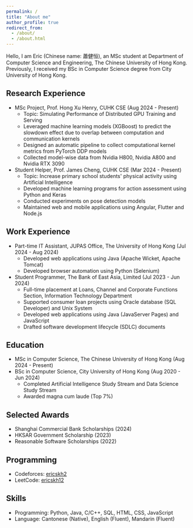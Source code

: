 ```yaml
---
permalink: /
title: "About me"
author_profile: true
redirect_from: 
  - /about/
  - /about.html
---
```


Hello, I am Eric (Chinese name: 蕭健恒), an MSc student at Department of Computer Science and Engineering, The Chinese University of Hong Kong. Previously, I received my BSc in Computer Science degree from City University of Hong Kong.

Research Experience
------
- MSc Project, Prof. Hong Xu Henry, CUHK CSE (Aug 2024 - Present)
  - Topic: Simulating Performance of Distributed GPU Training and Serving
  - Leveraged machine learning models (XGBoost) to predict the slowdown effect due to overlap between
computation and communication kernels
  - Designed an automatic pipeline to collect computational kernel metrics from PyTorch DDP models
  - Collected model-wise data from Nvidia H800, Nvidia A800 and Nvidia RTX 3090
- Student Helper, Prof. James Cheng, CUHK CSE (Mar 2024 - Present)
  - Topic: Increase primary school students' physical activity using Artificial Intelligence
  - Developed machine learning programs for action assessment using Python and Keras
  - Conducted experiments on pose detection models
  - Maintained web and mobile applications using Angular, Flutter and Node.js

Work Experience
------
- Part-time IT Assistant, JUPAS Office, The University of Hong Kong (Jul 2024 - Aug 2024)
  - Developed web applications using Java (Apache Wicket, Apache Tomcat)
  - Developed browser automation using Python (Selenium)
- Student Programmer, The Bank of East Asia, Limited (Jul 2023 - Jun 2024)
  - Full-time placement at Loans, Channel and Corporate Functions Section, Information Technology Department
  - Supported consumer loan projects using Oracle database (SQL Developer) and Unix System
  - Developed web applications using Java (JavaServer Pages) and JavaScript
  - Drafted software development lifecycle (SDLC) documents
  
Education
------
- MSc in Computer Science, The Chinese University of Hong Kong (Aug 2024 - Present)
- BSc in Computer Science, City University of Hong Kong (Aug 2020 - Jun 2024)
  - Completed Artificial Intelligence Study Stream and Data Science Study Stream
  - Awarded magna cum laude (Top 7%)
  

Selected Awards
------
- Shanghai Commercial Bank Scholarships (2024)
- HKSAR Government Scholarship (2023)
- Reasonable Software Scholarships (2022)

Programming
------
- Codeforces: [ericskh2](https://codeforces.com/profile/ericskh2)
- LeetCode: [ericskh12](https://leetcode.com/u/ericskh12/)

Skills
------
- Programming: Python, Java, C/C++, SQL, HTML, CSS, JavaScript
- Language: Cantonese (Native), English (Fluent), Mandarin (Fluent)
